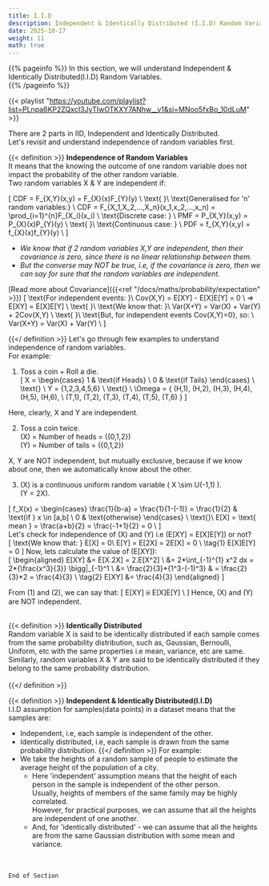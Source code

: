 ```yaml
---
title: I.I.D
description: Independent & Identically Distributed (I.I.D) Random Variables
date: 2025-10-17
weight: 11
math: true
---
```


{{% pageinfo %}}
In this section, we will understand Independent & Identically Distributed(I.I.D) Random Variables.<br>
{{% /pageinfo %}}

{{< playlist "https://youtube.com/playlist?list=PLnpa6KP2ZQxcI3JyTIwOTKXY7ANhw__v1&si=MNoo5fxBo_10dLuM" >}}
<br>

There are 2 parts in IID, Independent and Identically Distributed. <br> 
Let's revisit and understand independence of random variables first. <br>

{{< definition >}}
**Independence of Random Variables** <br>
It means that the knowing the outcome of one random variable does not impact the probability of the other random variable. <br>
Two random variables X & Y are independent if: <br>

\[
CDF = F_{X,Y}(x,y) = F_{X}(x)F_{Y}(y) \\
\text{ }\\
\text{Generalised for 'n' random variables:} \\
CDF = F_{X_1,X_2,...,X_n}(x_1,x_2,...,x_n) = \prod_{i=1}^{n}F_{X_i}(x_i) \\
\text{Discrete case: } \\
PMF = P_{X,Y}(x,y) = P_{X}(x)P_{Y}(y) \\
\text{ }\\
\text{Continuous case: } \\
PDF = f_{X,Y}(x,y) = f_{X}(x)f_{Y}(y) \\
\]
<br>

- _We know that if 2 random variables X,Y are independent, then their covariance is zero, 
since there is no linear relationship between them._ <br>
- _But the converse may NOT be true, i.e, if the covariance is zero, then we can say for sure that the random variables 
are independent._ <br>

[Read more about Covariance]({{<ref  "/docs/maths/probability/expectation"  >}})
\[
\text{For independent events: }\\
Cov(X,Y) = E[XY] - E[X]E[Y] = 0 \\
=> E[XY] = E[X]E[Y] \\
\text{ }\\
\text{We know that:  }\\
Var(X+Y) = Var(X) + Var(Y) + 2Cov(X,Y) \\
\text{ }\\
\text{But, for independent events Cov(X,Y)=0}, so: \\
Var(X+Y) = Var(X) + Var(Y) \\
\]

{{</ definition >}}
Let's go through few examples to understand independence of random variables. <br>
For example: <br>

1. Toss a coin + Roll a die. <br>
\[
X = 
\begin{cases}
1 & \text{if Heads}  \\
0 & \text{if Tails} 
\end{cases} \\
\text{} \\
Y = \{1,2,3,4,5,6\} \\
\text{} \\
\Omega = \{ (H,1), (H,2), (H,3), (H,4), (H,5), (H,6), \\
(T,1), (T,2), (T,3), (T,4), (T,5), (T,6) \}
\]

Here, clearly, X and Y are independent. <br>

2. Toss a coin twice. <br>
\(X\) = Number of heads = \(\{0,1,2\}\) <br>
\(Y\) = Number of tails = \(\{0,1,2\}\) <br>

X, Y are NOT independent, but mutually exclusive, because if we know about one, then we automatically know about the other. <br>

3. \(X\) is a continuous uniform random variable \( X \sim U(-1,1) \). <br>
\(Y = 2X\). <br>

\[
f_X(x) = 
\begin{cases} 
\frac{1}{b-a} = \frac{1}{1-(-1)} = \frac{1}{2}  & \text{if } x \in [a,b]  \\
0 & \text{otherwise} 
\end{cases} \\
\text{}\\
E[X] = \text{ mean } =  \frac{a+b}{2} = \frac{-1+1}{2} = 0 \\
\]
<br>
Let's check for independence of \(X\) and \(Y\) i.e \(E[XY] = E[X]E[Y]\) or not? <br>
\[
\text{We know that: } E[X] = 0\\
E[Y] = E[2X] = 2E[X] = 0 \\
\tag{1} E[X]E[Y] = 0
\]
Now, lets calculate the value of \(E[XY]\): <br>
\[
\begin{aligned}
E[XY] &= E[X.2X] = 2.E[X^2] \\
&= 2*\int_{-1}^{1} x^2 dx = 2*{\frac{x^3}{3}} \bigg|_{-1}^1 \\
&= \frac{2}{3}*\{1^3-(-1)^3\} 
& = \frac{2}{3}*2 = \frac{4}{3} \\
\tag{2} E[XY] &= \frac{4}{3}
\end{aligned}
\]
<br>

From (1) and (2), we can say that:
\[
E[XY] ⍯ E[X]E[Y] \\
\]
Hence, \(X\) and \(Y\) are NOT independent.
<br><br>

{{< definition >}}
**Identically Distributed** <br>
Random variable X is said to be identically distributed if each sample comes from the same probability distribution,
such as, Gaussian, Bernoulli, Uniform, etc with the same properties i.e mean, variance, etc are same. <br>
Similarly, random variables X & Y are said to be identically distributed if they belong to the same probability distribution.<br> <br>
{{</ definition >}}
<br>

{{< definition >}}
**Independent & Identically Distributed(I.I.D)** <br>
I.I.D assumption for samples(data points) in a dataset means that the samples are:
- Independent, i.e, each sample is independent of the other.
- Identically distributed, i.e, each sample is drawn from the same probability distribution.
{{</ definition >}}
For example: <br>
- We take the heights of a random sample of people to estimate the average height of the population of a city.
  - Here 'independent' assumption means that the height of each person in the sample is independent of the other person.<br>
  Usually, heights of members of the same family may be highly correlated.<br> 
  However, for practical purposes, we can assume that all the heights are independent of one another.
  - And, for 'identically distributed' - we can assume that all the heights are from the same Gaussian distribution with some mean and variance.

<br><br>
```End of Section```